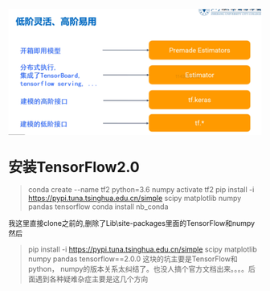 ![高阶api](TensorFlow高阶api.PNG)

# 安装TensorFlow2.0
> conda create --name tf2 python=3.6 numpy
> activate tf2
> pip install -i https://pypi.tuna.tsinghua.edu.cn/simple scipy matplotlib numpy pandas tensorflow
> conda install nb_conda

我这里直接clone之前的,删除了Lib\site-packages里面的TensorFlow和numpy 然后
> pip install -i https://pypi.tuna.tsinghua.edu.cn/simple scipy matplotlib numpy pandas tensorflow==2.0.0
这块的坑主要是TensorFlow和python， numpy的版本关系太纠结了。也没人搞个官方文档出来。。。。后面遇到各种疑难杂症主要是这几个方向
